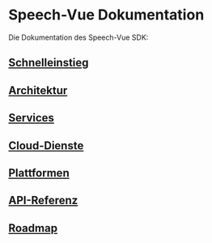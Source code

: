 # Speech-Vue Dokumentation

Die Dokumentation des Speech-Vue SDK:

## [Schnelleinstieg](./quickstart/README.md)

## [Architektur](./design/Design.md)

## [Services](./service/Service.md)

## [Cloud-Dienste](./cloud/Cloud.md)

## [Plattformen](./platform/README.md)

## [API-Referenz](https://lingualogic.de/speech-vue/docs/latest/api)

## [Roadmap](./roadmap/README.md)
